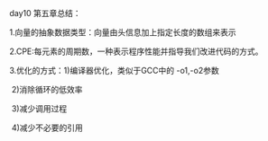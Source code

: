 day10 第五章总结：

 1.向量的抽象数据类型：向量由头信息加上指定长度的数组来表示

2.CPE:每元素的周期数，一种表示程序性能并指导我们改进代码的方式。

3.优化的方式：1)编译器优化，类似于GCC中的 -o1,-o2参数

​                          2)消除循环的低效率

​                          3)减少调用过程

​					      4)减少不必要的引用

